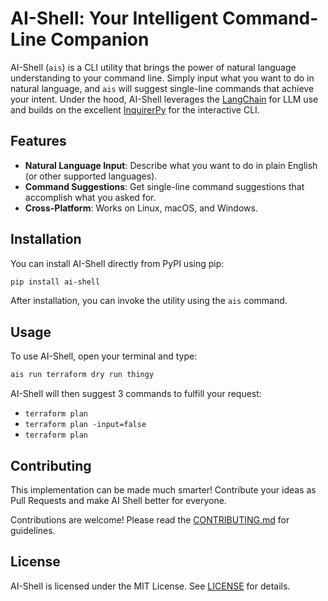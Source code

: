 # AI-Shell: Your Intelligent Command-Line Companion

AI-Shell (`ais`) is a CLI utility that brings the power of natural language understanding to your command line. Simply input what you want to do in natural language, and `ais` will suggest single-line commands that achieve your intent. Under the hood, AI-Shell leverages the [LangChain](https://github.com/langchain-ai/langchain) for LLM use and builds on the excellent [InquirerPy](https://github.com/kazhala/InquirerPy) for the interactive CLI.

## Features

- **Natural Language Input**: Describe what you want to do in plain English (or other supported languages).
- **Command Suggestions**: Get single-line command suggestions that accomplish what you asked for.
- **Cross-Platform**: Works on Linux, macOS, and Windows.

## Installation

You can install AI-Shell directly from PyPI using pip:

```bash
pip install ai-shell
```

After installation, you can invoke the utility using the `ais` command.

## Usage

To use AI-Shell, open your terminal and type:

```bash
ais run terraform dry run thingy
```

AI-Shell will then suggest 3 commands to fulfill your request:
- `terraform plan`
- `terraform plan -input=false`
- `terraform plan`

## Contributing

This implementation can be made much smarter! Contribute your ideas as Pull Requests and make AI Shell better for everyone.

Contributions are welcome! Please read the [CONTRIBUTING.md](CONTRIBUTING.md) for guidelines.

## License

AI-Shell is licensed under the MIT License. See [LICENSE](LICENSE) for details.
